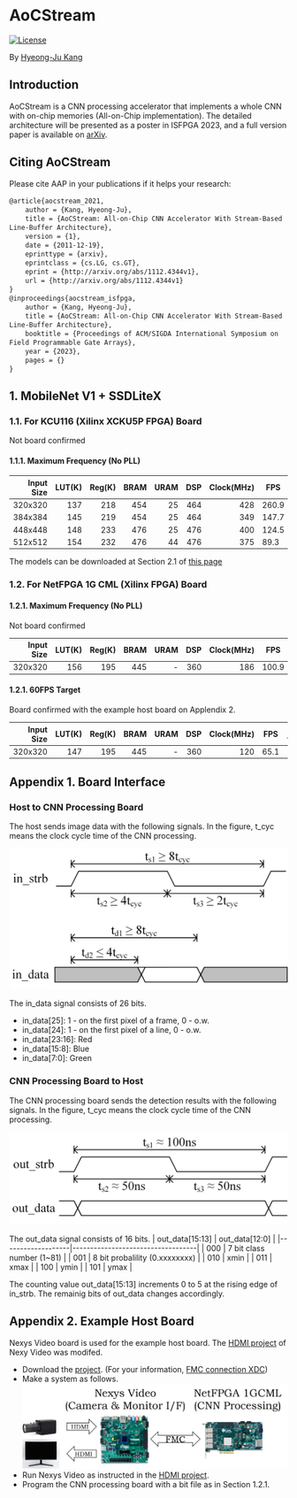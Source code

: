 # AoCStream

[![License](https://img.shields.io/badge/license-BSD-blue.svg)](LICENSE)

By [Hyeong-Ju Kang](http://)

## Introduction

AoCStream is a CNN processing accelerator 
	that implements a whole CNN with on-chip memories (All-on-Chip implementation).
The detailed architecture will be presented as a poster in ISFPGA 2023,
	and a full version paper is available on [arXiv](http://arxiv.org/abs/1804.09862).

## Citing AoCStream

Please cite AAP in your publications if it helps your research:

	@article{aocstream_2021,
		author = {Kang, Hyeong-Ju},
		title = {AoCStream: All-on-Chip CNN Accelerator With Stream-Based Line-Buffer Architecture},
		version = {1},
		date = {2011-12-19},
		eprinttype = {arxiv},
		eprintclass = {cs.LG, cs.GT},
		eprint = {http://arxiv.org/abs/1112.4344v1},
		url = {http://arxiv.org/abs/1112.4344v1}
	}
	@inproceedings{aocstream_isfpga,
		author = {Kang, Hyeong-Ju},
		title = {AoCStream: All-on-Chip CNN Accelerator With Stream-Based Line-Buffer Architecture},
		booktitle = {Proceedings of ACM/SIGDA International Symposium on Field Programmable Gate Arrays},
		year = {2023},
		pages = {}
	}

## 1. MobileNet V1 + SSDLiteX

### 1.1. For KCU116 (Xilinx XCKU5P FPGA) Board
Not board confirmed

#### 1.1.1. Maximum Frequency (No PLL)

| Input Size | LUT(K) | Reg(K) | BRAM | URAM | DSP | Clock(MHz) | FPS   | Bit file |
|-----------:|-------:|-------:|-----:|-----:|----:|-----------:|-------|---------:|
| 320x320    | 137    | 218    | 454  | 25   | 464 | 428        | 260.9 | [bit](https://drive.google.com/file/d/1rSn0vXBGPj_jLdUWXfZzaobrAh-2iAKt/view?usp=share_link)|
| 384x384    | 145    | 219    | 454  | 25   | 464 | 349        | 147.7 | [bit](https://drive.google.com/file/d/1BF8wfiuEEXCNpOkSR6QdgJRVJ8KU6vaR/view?usp=share_link)|
| 448x448    | 148    | 233    | 476  | 25   | 476 | 400        | 124.5 | [bit](https://drive.google.com/file/d/1Bad1MoeHeb64eP39sMBvUlZ47JWfz_I5/view?usp=share_link)|
| 512x512    | 154    | 232    | 476  | 44   | 476 | 375        | 89.3  | [bit](https://drive.google.com/file/d/1eGg7mMmpcELzJOvZvqNMFv-6XMOwZ5KE/view?usp=share_link)|

The models can be downloaded at Section 2.1 of [this page](https://github.com/HyeongjuKang/accelerator-aware-pruning)

### 1.2. For NetFPGA 1G CML (Xilinx FPGA) Board

#### 1.2.1. Maximum Frequency (No PLL)
Not board confirmed

| Input Size | LUT(K) | Reg(K) | BRAM | URAM | DSP | Clock(MHz) | FPS   | Bit file |
|-----------:|-------:|-------:|-----:|-----:|----:|-----------:|-------|---------:|
| 320x320    | 156    | 195    | 445  | -    | 360 | 186        | 100.9 | [bit](https://drive.google.com/file/d/1Wn_WueCIx6RE10rYmN0sHD17AISMcEeI/view?usp=share_link)|

#### 1.2.1. 60FPS Target
Board confirmed with the example host board on Applendix 2.

| Input Size | LUT(K) | Reg(K) | BRAM | URAM | DSP | Clock(MHz) | FPS   | Bit file |
|-----------:|-------:|-------:|-----:|-----:|----:|-----------:|-------|---------:|
| 320x320    | 147    | 195    | 445  | -    | 360 | 120        | 65.1  | [bit](https://drive.google.com/file/d/1fDAewZxf9j_4ji8r0PRiLnFDaDz-3VGz/view?usp=share_link)|

## Appendix 1. Board Interface

### Host to CNN Processing Board

The host sends image data with the following signals.
In the figure, t_cyc means the clock cycle time of the CNN processing.

![Input data timing](timing_in.png)

The in_data signal consists of 26 bits.
- in_data[25]: 1 - on the first pixel of a frame, 0 - o.w.
- in_data[24]: 1 - on the first pixel of a line, 0 - o.w.
- in_data[23:16]: Red
- in_data[15:8]: Blue
- in_data[7:0]: Green

### CNN Processing Board to Host
The CNN processing board sends the detection results with the following signals.
In the figure, t_cyc means the clock cycle time of the CNN processing.

![Output data timing](timing_out.png)

The out_data signal consists of 16 bits.
| out_data[15:13]	| out_data[12:0]					|
|-------------------|-----------------------------------|
| 000				| 7 bit class number (1~81)			|
| 001				| 8 bit probalility (0.xxxxxxxx)	|
| 010				| xmin								|
| 011				| xmax								|
| 100				| ymin								|
| 101				| ymax								|

The counting value out_data[15:13] increments 0 to 5
at the rising edge of in_strb.
The remainig bits of out_data changes accordingly.

## Appendix 2. Example Host Board
Nexys Video board is used for the example host board.
The [HDMI project](https://digilent.com/reference/learn/programmable-logic/tutorials/nexys-video-hdmi-demo/start) of Nexy Video was modifed.
- Download the [project](https://drive.google.com/file/d/1ZBPjBzdBdqx39g-rahwUH1d2TtX_Gy-3/view?usp=share_link). (For your information, [FMC connection XDC](fmc_nexys.xdc))
- Make a system as follows.
![Demo system](demo_system.png)
- Run Nexys Video as instructed in the [HDMI project](https://digilent.com/reference/learn/programmable-logic/tutorials/nexys-video-hdmi-demo/start).
- Program the CNN processing board with a bit file as in Section 1.2.1.

